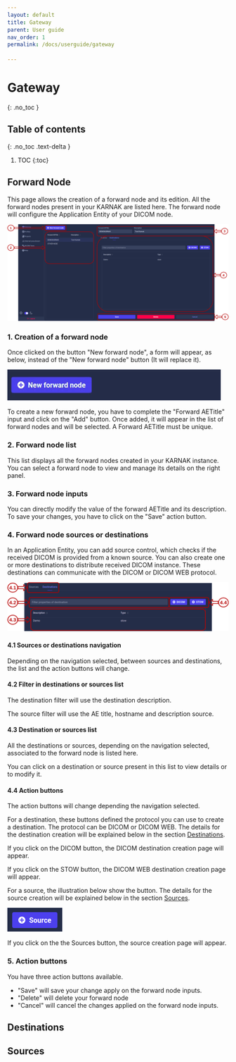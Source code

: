 ```yaml
---
layout: default
title: Gateway
parent: User guide
nav_order: 1
permalink: /docs/userguide/gateway

---
```


# Gateway
{: .no_toc }

## Table of contents
{: .no_toc .text-delta }

1. TOC
{:toc}

## Forward Node

This page allows the creation of a forward node and its edition. All the forward nodes present in your KARNAK are listed here. The forward node will configure the Application Entity of your DICOM node.

![gateway_page](resources/gateway_forwardnode.png)

### 1. Creation of a forward node

Once clicked on the button "New forward node", a form will appear, as below, instead of the "New forward node" button (It will replace it).

![New Forward Node](resources/gateway_new_forwardnode.gif)

To create a new forward node, you have to complete the "Forward AETitle" input and click on the "Add" button. Once added, it will appear in the list of forward nodes and will be selected. A Forward AETitle must be unique.

### 2. Forward node list

This list displays all the forward nodes created in your KARNAK instance. You can select a forward node to view and manage its details on the right panel.

### 3. Forward node inputs

You can directly modify the value of the forward AETitle and its description. To save your changes, you have to click on the "Save" action button.

### 4. Forward node sources or destinations

In an Application Entity, you can add source control, which checks if the received DICOM is provided from a known source. You can also create one or more destinations to distribute received DICOM instance. These destinations can communicate with the DICOM or DICOM WEB protocol.

![gateway destinations](resources/gateway_destinationspage.png)

#### 4.1 Sources or destinations navigation

Depending on the navigation selected, between sources and destinations, the list and the action buttons will change.

#### 4.2 Filter in destinations or sources list

The destination filter will use the destination description.

The source filter will use the AE title, hostname and description source.

#### 4.3 Destination or sources list

All the destinations or sources, depending on the navigation selected, associated to the forward node is listed here.

You can click on a destination or source present in this list to view details or to modify it.

#### 4.4 Action buttons

The action buttons will change depending the navigation selected.

For a destination, these buttons defined the protocol you can use to create a destination. The protocol can be DICOM or DICOM WEB. The details for the destination creation will be explained below in the section [Destinations](#Destinations).

If you click on the DICOM button, the DICOM destination creation page will appear.

If you click on the STOW button, the DICOM WEB destination creation page will appear.

For a source, the illustration below show the button. The details for the source creation will be explained below in the section [Sources](#Sources).

![Sources button](resources/gateway_sourcesbutton.png)

 If you click on the the Sources button, the source creation page will appear.

### 5. Action buttons

You have three action buttons available.

* "Save" will save your change apply on the forward node inputs.
* "Delete" will delete your forward node
* "Cancel" will cancel the changes applied on the forward node inputs.

## Destinations

## Sources